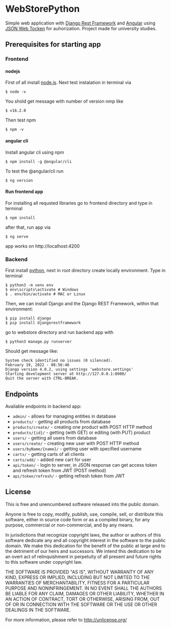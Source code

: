 # WebStorePython

Simple web application with [Django Rest Framework](https://www.django-rest-framework.org/) and [Angular](https://angular.io/) using [JSON Web Tocken](https://jwt.io/) for auhorization. Project made for university studies.

## Prerequisites for starting app

### Frontend

#### nodejs
First of all install [node.js](https://nodejs.org/en/download/?utm_source=blog). Next test instalation in terminal via 
```
$ node -v
```
You shold get message with number of version nmp like 
```
$ v16.2.0
```
Then test npm
```
$ npm -v
```
#### angular cli

Install angular cli using npm
```
$ npm install -g @angular/cli
```

To test the @angular/cli run 
```
$ ng version
```

#### Run frontend app

For installing all requsted libraries go to frontend directory and type in terminal
```
$ npm install
```
after that, run app via 
```
$ ng serve
```
app works on http://localhost:4200

### Backend

First install [python](https://www.python.org/downloads/), next in root directory create locally environment. Type in terminal
```
$ python3 -m venv env
$ env\scripts\activate # Windows 
$ . env/bin/activate # MAC or Linux 
```

Then, we can install Django and the Django REST Framework, within that environment:
```
$ pip install django
$ pip install djangorestframework
```

go to webstore directory and run backend app with
```
$ python3 manage.py runserver
```

Should get message like:
```
System check identified no issues (0 silenced).
February 19, 2022 - 08:56:46
Django version 4.0.2, using settings 'webstore.settings'
Starting development server at http://127.0.0.1:8000/
Quit the server with CTRL-BREAK.
```

## Endpoints

Available endpoints in backend app:
* ```admin/``` - allows for managing entities in database
* ```products/``` - getting all products from database
* ```products/create/``` - creating one product with POST HTTP method
* ```products/{id}/``` - getting (with GET) or editing (with PUT) product
* ```users/``` - getting all users from database
* ```users/create/``` - creating new user with POST HTTP method
* ```users/byName/{name}/``` - getting user with specified username
* ```carts/``` - getting carts of all clients
* ```carts/add/``` - added new cart for user
* ```api/token/``` - login to server, in JSON response can get access token and refresh token from JWT (POST method)
* ```api/token/refresh/``` - getting refresh token from JWT

## License

This is free and unencumbered software released into the public domain.

Anyone is free to copy, modify, publish, use, compile, sell, or
distribute this software, either in source code form or as a compiled
binary, for any purpose, commercial or non-commercial, and by any
means.

In jurisdictions that recognize copyright laws, the author or authors
of this software dedicate any and all copyright interest in the
software to the public domain. We make this dedication for the benefit
of the public at large and to the detriment of our heirs and
successors. We intend this dedication to be an overt act of
relinquishment in perpetuity of all present and future rights to this
software under copyright law.

THE SOFTWARE IS PROVIDED "AS IS", WITHOUT WARRANTY OF ANY KIND,
EXPRESS OR IMPLIED, INCLUDING BUT NOT LIMITED TO THE WARRANTIES OF
MERCHANTABILITY, FITNESS FOR A PARTICULAR PURPOSE AND NONINFRINGEMENT.
IN NO EVENT SHALL THE AUTHORS BE LIABLE FOR ANY CLAIM, DAMAGES OR
OTHER LIABILITY, WHETHER IN AN ACTION OF CONTRACT, TORT OR OTHERWISE,
ARISING FROM, OUT OF OR IN CONNECTION WITH THE SOFTWARE OR THE USE OR
OTHER DEALINGS IN THE SOFTWARE.

For more information, please refer to <http://unlicense.org/>
